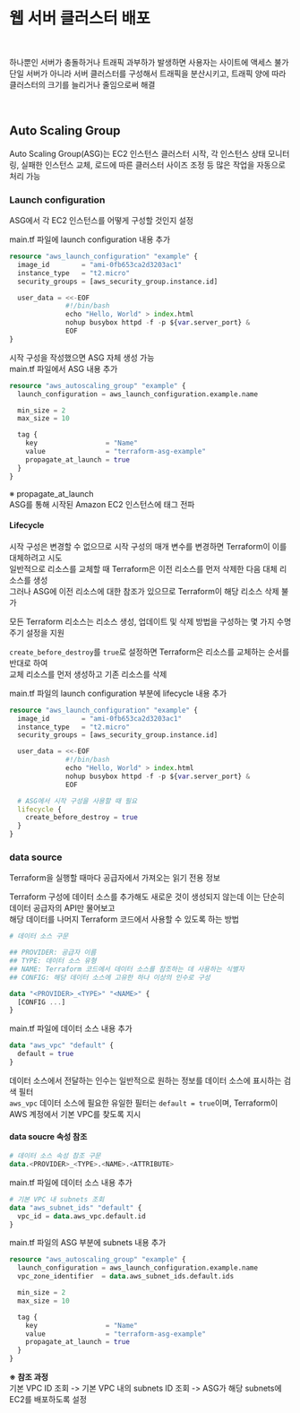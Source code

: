 # 웹 서버 클러스터 배포

<br>

하나뿐인 서버가 충돌하거나 트래픽 과부하가 발생하면 사용자는 사이트에 액세스 불가  
단일 서버가 아니라 서버 클러스터를 구성해서 트래픽을 분산시키고, 트래픽 양에 따라 클러스터의 크기를 늘리거나 줄임으로써 해결

<br>

## Auto Scaling Group
Auto Scaling Group(ASG)는 EC2 인스턴스 클러스터 시작, 각 인스턴스 상태 모니터링, 실패한 인스턴스 교체, 로드에 따른 클러스터 사이즈 조정 등 많은 작업을 자동으로 처리 가능

### Launch configuration
ASG에서 각 EC2 인스턴스를 어떻게 구성할 것인지 설정

main.tf 파일에 launch configuration 내용 추가  
```terraform
resource "aws_launch_configuration" "example" {
  image_id        = "ami-0fb653ca2d3203ac1"
  instance_type   = "t2.micro"
  security_groups = [aws_security_group.instance.id]

  user_data = <<-EOF
              #!/bin/bash
              echo "Hello, World" > index.html
              nohup busybox httpd -f -p ${var.server_port} &
              EOF
}
```

시작 구성을 작성했으면 ASG 자체 생성 가능  
main.tf 파일에서 ASG 내용 추가  
```terraform
resource "aws_autoscaling_group" "example" {
  launch_configuration = aws_launch_configuration.example.name

  min_size = 2
  max_size = 10

  tag {
    key                 = "Name"
    value               = "terraform-asg-example"
    propagate_at_launch = true
  }
}
```

※ propagate_at_launch  
ASG를 통해 시작된 Amazon EC2 인스턴스에 태그 전파

#### Lifecycle
시작 구성은 변경할 수 없으므로 시작 구성의 매개 변수를 변경하면 Terraform이 이를 대체하려고 시도  
일반적으로 리소스를 교체할 때 Terraform은 이전 리소스를 먼저 삭제한 다음 대체 리소스를 생성  
그러나 ASG에 이전 리소스에 대한 참조가 있으므로 Terraform이 해당 리소스 삭제 불가

모든 Terraform 리소스는 리소스 생성, 업데이트 및 삭제 방법을 구성하는 몇 가지 수명 주기 설정을 지원  

`create_before_destroy`를 `true`로 설정하면 Terraform은 리소스를 교체하는 순서를 반대로 하여  
교체 리소스를 먼저 생성하고 기존 리소스를 삭제

main.tf 파일의 launch configuration 부분에 lifecycle 내용 추가  
```terraform
resource "aws_launch_configuration" "example" {
  image_id        = "ami-0fb653ca2d3203ac1"
  instance_type   = "t2.micro"
  security_groups = [aws_security_group.instance.id]

  user_data = <<-EOF
              #!/bin/bash
              echo "Hello, World" > index.html
              nohup busybox httpd -f -p ${var.server_port} &
              EOF

  # ASG에서 시작 구성을 사용할 때 필요
  lifecycle {
    create_before_destroy = true
  }
}
```

### data source
Terraform을 실행할 때마다 공급자에서 가져오는 읽기 전용 정보

Terraform 구성에 데이터 소스를 추가해도 새로운 것이 생성되지 않는데 이는 단순히 데이터 공급자의 API만 물어보고  
해당 데이터를 나머지 Terraform 코드에서 사용할 수 있도록 하는 방법

```terraform
# 데이터 소스 구문

## PROVIDER: 공급자 이름
## TYPE: 데이터 소스 유형
## NAME: Terraform 코드에서 데이터 소스를 참조하는 데 사용하는 식별자
## CONFIG: 해당 데이터 소스에 고유한 하나 이상의 인수로 구성

data "<PROVIDER>_<TYPE>" "<NAME>" {
  [CONFIG ...]
}
```

main.tf 파일에 데이터 소스 내용 추가  
```terraform
data "aws_vpc" "default" {
  default = true
}
```

데이터 소스에서 전달하는 인수는 일반적으로 원하는 정보를 데이터 소스에 표시하는 검색 필터  
`aws_vpc` 데이터 소스에 필요한 유일한 필터는 `default = true`이며, Terraform이 AWS 계정에서 기본 VPC를 찾도록 지시

#### data soucre 속성 참조
```terraform
# 데이터 소스 속성 참조 구문
data.<PROVIDER>_<TYPE>.<NAME>.<ATTRIBUTE>
```

main.tf 파일에 데이터 소스 내용 추가  
```terraform
# 기본 VPC 내 subnets 조회
data "aws_subnet_ids" "default" {
  vpc_id = data.aws_vpc.default.id
}
```

main.tf 파일의 ASG 부분에 subnets 내용 추가  
```terraform
resource "aws_autoscaling_group" "example" {
  launch_configuration = aws_launch_configuration.example.name
  vpc_zone_identifier  = data.aws_subnet_ids.default.ids

  min_size = 2
  max_size = 10

  tag {
    key                 = "Name"
    value               = "terraform-asg-example"
    propagate_at_launch = true
  }
}
```

**※ 참조 과정**  
기본 VPC ID 조회 -> 기본 VPC 내의 subnets ID 조회 -> ASG가 해당 subnets에 EC2를 배포하도록 설정
